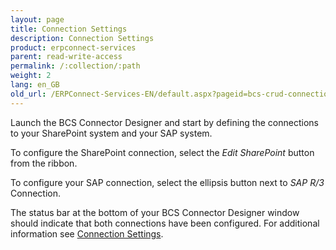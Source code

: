 ```yaml
---
layout: page
title: Connection Settings
description: Connection Settings
product: erpconnect-services
parent: read-write-access
permalink: /:collection/:path
weight: 2
lang: en_GB
old_url: /ERPConnect-Services-EN/default.aspx?pageid=bcs-crud-connection-settings
---
```


Launch the BCS Connector Designer and start by defining the connections to your SharePoint system and your SAP system.

To configure the SharePoint connection, select the *Edit SharePoint* button from the ribbon.

To configure your SAP connection, select the ellipsis button next to *SAP R/3* Connection. 

The status bar at the bottom of your BCS Connector Designer window should indicate that both connections have been configured. For additional information see [Connection Settings](../../getting-started-with-the-bcs-connector/connection-setting).